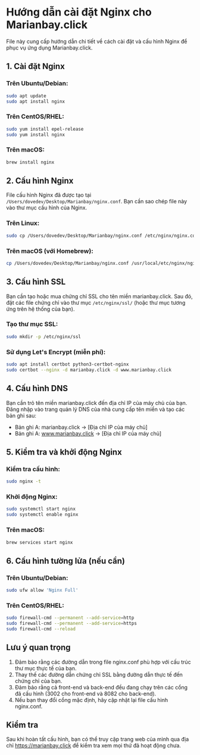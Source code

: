 # Hướng dẫn cài đặt Nginx cho Marianbay.click

File này cung cấp hướng dẫn chi tiết về cách cài đặt và cấu hình Nginx để phục vụ ứng dụng Marianbay.click.

## 1. Cài đặt Nginx

### Trên Ubuntu/Debian:
```bash
sudo apt update
sudo apt install nginx
```

### Trên CentOS/RHEL:
```bash
sudo yum install epel-release
sudo yum install nginx
```

### Trên macOS:
```bash
brew install nginx
```

## 2. Cấu hình Nginx

File cấu hình Nginx đã được tạo tại `/Users/dovedev/Desktop/Marianbay/nginx.conf`. Bạn cần sao chép file này vào thư mục cấu hình của Nginx.

### Trên Linux:
```bash
sudo cp /Users/dovedev/Desktop/Marianbay/nginx.conf /etc/nginx/nginx.conf
```

### Trên macOS (với Homebrew):
```bash
cp /Users/dovedev/Desktop/Marianbay/nginx.conf /usr/local/etc/nginx/nginx.conf
```

## 3. Cấu hình SSL

Bạn cần tạo hoặc mua chứng chỉ SSL cho tên miền marianbay.click. Sau đó, đặt các file chứng chỉ vào thư mục `/etc/nginx/ssl/` (hoặc thư mục tương ứng trên hệ thống của bạn).

### Tạo thư mục SSL:
```bash
sudo mkdir -p /etc/nginx/ssl
```

### Sử dụng Let's Encrypt (miễn phí):
```bash
sudo apt install certbot python3-certbot-nginx
sudo certbot --nginx -d marianbay.click -d www.marianbay.click
```

## 4. Cấu hình DNS

Bạn cần trỏ tên miền marianbay.click đến địa chỉ IP của máy chủ của bạn. Đăng nhập vào trang quản lý DNS của nhà cung cấp tên miền và tạo các bản ghi sau:

- Bản ghi A: marianbay.click -> [Địa chỉ IP của máy chủ]
- Bản ghi A: www.marianbay.click -> [Địa chỉ IP của máy chủ]

## 5. Kiểm tra và khởi động Nginx

### Kiểm tra cấu hình:
```bash
sudo nginx -t
```

### Khởi động Nginx:
```bash
sudo systemctl start nginx
sudo systemctl enable nginx
```

### Trên macOS:
```bash
brew services start nginx
```

## 6. Cấu hình tường lửa (nếu cần)

### Trên Ubuntu/Debian:
```bash
sudo ufw allow 'Nginx Full'
```

### Trên CentOS/RHEL:
```bash
sudo firewall-cmd --permanent --add-service=http
sudo firewall-cmd --permanent --add-service=https
sudo firewall-cmd --reload
```

## Lưu ý quan trọng

1. Đảm bảo rằng các đường dẫn trong file nginx.conf phù hợp với cấu trúc thư mục thực tế của bạn.
2. Thay thế các đường dẫn chứng chỉ SSL bằng đường dẫn thực tế đến chứng chỉ của bạn.
3. Đảm bảo rằng cả front-end và back-end đều đang chạy trên các cổng đã cấu hình (3002 cho front-end và 8082 cho back-end).
4. Nếu bạn thay đổi cổng mặc định, hãy cập nhật lại file cấu hình nginx.conf.

## Kiểm tra

Sau khi hoàn tất cấu hình, bạn có thể truy cập trang web của mình qua địa chỉ https://marianbay.click để kiểm tra xem mọi thứ đã hoạt động chưa.